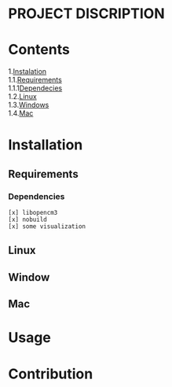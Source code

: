 # PROJECT DISCRIPTION

# Contents
1.[Instalation](#Instalation) \
    1.1.[Requirements](##Reguirements) \
        1.1.1[Dependecies](###Dependecies) \
    1.2.[Linux](##Linux) \
    1.3.[Windows](##Windows) \
    1.4.[Mac](##Mac)

# Installation

## Requirements

### Dependencies
    [x] libopencm3
    [x] nobuild
    [x] some visualization 
## Linux

## Window

## Mac

# Usage

# Contribution
